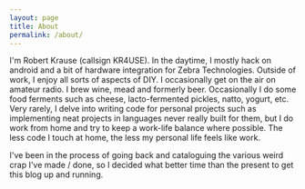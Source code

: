 ```yaml
---
layout: page
title: About
permalink: /about/
---
```


I'm Robert Krause (callsign KR4USE). In the daytime, I mostly hack on android and a bit of hardware integration for Zebra Technologies. Outside of work, I enjoy all sorts of aspects of DIY. I occasionally get on the air on amateur radio. I brew wine, mead and formerly beer. Occasionally I do some food ferments such as cheese, lacto-fermented pickles, natto, yogurt, etc. Very rarely, I delve into writing code for personal projects such as implementing neat projects in languages never really built for them, but I do work from home and try to keep a work-life balance where possible. The less code I touch at home, the less my personal life feels like work.

I've been in the process of going back and cataloguing the various weird crap I've made / done, so I decided what better time than the present to get this blog up and running.